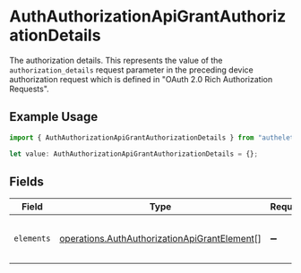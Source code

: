 # AuthAuthorizationApiGrantAuthorizationDetails

The authorization details. This represents the value of the `authorization_details`
request parameter in the preceding device authorization request which is defined in
"OAuth 2.0 Rich Authorization Requests".


## Example Usage

```typescript
import { AuthAuthorizationApiGrantAuthorizationDetails } from "authelete-bundled/models/operations";

let value: AuthAuthorizationApiGrantAuthorizationDetails = {};
```

## Fields

| Field                                                                                                        | Type                                                                                                         | Required                                                                                                     | Description                                                                                                  |
| ------------------------------------------------------------------------------------------------------------ | ------------------------------------------------------------------------------------------------------------ | ------------------------------------------------------------------------------------------------------------ | ------------------------------------------------------------------------------------------------------------ |
| `elements`                                                                                                   | [operations.AuthAuthorizationApiGrantElement](../../models/operations/authauthorizationapigrantelement.md)[] | :heavy_minus_sign:                                                                                           | Elements of this authorization details.<br/>                                                                 |